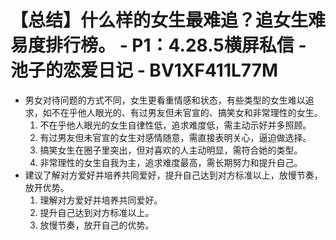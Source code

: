 # 【总结】什么样的女生最难追？追女生难易度排行榜。 - P1：4.28.5横屏私信 - 池子的恋爱日记 - BV1XF411L77M

-   男女对待问题的方式不同，女生更看重情感和状态，有些类型的女生难以追求，如不在乎他人眼光的、有过男友但未官宣的、搞笑女和非常理性的女生。
    1.  不在乎他人眼光的女生自律性低，追求难度低，需主动示好并多照顾。
    2.  有过男友但未官宣的女生对感情随意，需直接表明关心，逼迫做选择。
    3.  搞笑女生在圈子里突出，但对喜欢的人主动明显，需符合她的类型。
    4.  非常理性的女生自我为主，追求难度最高，需长期努力和提升自己。
-   建议了解对方爱好并培养共同爱好，提升自己达到对方标准以上，放慢节奏，放开优势。
    1.  理解对方爱好并培养共同爱好。
    2.  提升自己达到对方标准以上。
    3.  放慢节奏，放开自己的优势。